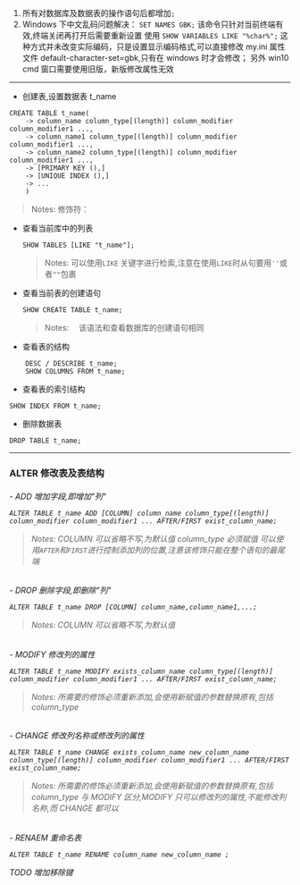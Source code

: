 1. 所有对数据库及数据表的操作语句后都增加`;`
2. Windows 下中文乱码问题解决：
   `SET NAMES GBK;` 该命令只针对当前终端有效,终端关闭再打开后需要重新设置
   使用 `SHOW VARIABLES LIKE "%char%";`
   这种方式并未改变实际编码，只是设置显示编码格式,可以直接修改 my.ini 属性文件 default-character-set=gbk,只有在 windows 时才会修改；
   另外 win10 cmd 窗口需要使用旧版，新版修改属性无效

---

- 创建表,设置数据表 t_name

```mysql
CREATE TABLE t_name(
    -> column_name column_type[(length)] column_modifier column_modifier1 ...,
    -> column_name1 column_type[(length)] column_modifier column_modifier1 ...,
    -> column_name2 column_type[(length)] column_modifier column_modifier1 ...,
    -> [PRIMARY KEY (),]
    -> [UNIQUE INDEX (),]
    -> ...
    )

```

> Notes:
> 修饰符：

- 查看当前库中的列表

  ```mysql
  SHOW TABLES [LIKE "t_name"];
  ```

  > Notes:
  > 可以使用`LIKE` 关键字进行检索,注意在使用`LIKE`时从句要用`''`或者`""`包裹

- 查看当前表的创建语句

  ```mysql
  SHOW CREATE TABLE t_name;
  ```

  > Notes:
  > 　该语法和查看数据库的创建语句相同

- 查看表的结构

```mysql
    DESC / DESCRIBE t_name;
    SHOW COLUMNS FROM t_name;
```

- 查看表的索引结构

```mysql
SHOW INDEX FROM t_name;
```

- 删除数据表

```mysql
DROP TABLE t_name;
```

---

### ALTER 修改表及表结构

<h6/>
- ADD 增加字段,即增加"列"

```mysql
ALTER TABLE t_name ADD [COLUMN] column_name column_type[(length)] column_modifier column_modifier1 ... AFTER/FIRST exist_column_name;
```

> Notes:
> COLUMN 可以省略不写,为默认值
> column_type 必须赋值
> 可以使用`AFTER`和`FIRST`进行控制添加列的位置,注意该修饰只能在整个语句的最尾端

<h6/>
- DROP 删除字段,即删除"列"

```mysql
ALTER TABLE t_name DROP [COLUMN] column_name,column_name1,...;
```

> Notes:
> COLUMN 可以省略不写,为默认值

<h6/>
- MODIFY 修改列的属性

```mysql
ALTER TABLE t_name MODIFY exists_column_name column_type[(length)] column_modifier column_modifier1 ... AFTER/FIRST exist_column_name;
```

> Notes:
> 所需要的修饰必须重新添加,会使用新赋值的参数替换原有,包括 column_type

<h6/>
- CHANGE 修改列名称或修改列的属性

```mysql
ALTER TABLE t_name CHANGE exists_column_name new_column_name column_type[(length)] column_modifier column_modifier1 ... AFTER/FIRST exist_column_name;
```

> Notes:
> 所需要的修饰必须重新添加,会使用新赋值的参数替换原有,包括 column_type
> 与 MODIFY 区分,MODIFY 只可以修改列的属性,不能修改列名称,而 CHANGE 都可以

<h6/>
- RENAEM 重命名表

```mysql
ALTER TABLE t_name RENAME column_name new_column_name ;
```

TODO 增加移除键
